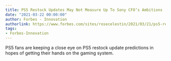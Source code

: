 ```yaml
---
title: PS5 Restock Updates May Not Measure Up To Sony CFO’s Ambitions
date: "2021-03-22 00:00:00"
author: Forbes - Innovation
authorlink: https://www.forbes.com/sites/rosecelestin/2021/03/21/ps5-restock-updates-may-not-measure-up-to-sony-cfos-ambitions/
tags:
- Forbes-Innovation
---
```

PS5 fans are keeping a close eye on PS5 restock update predictions in hopes of getting their hands on the gaming system.